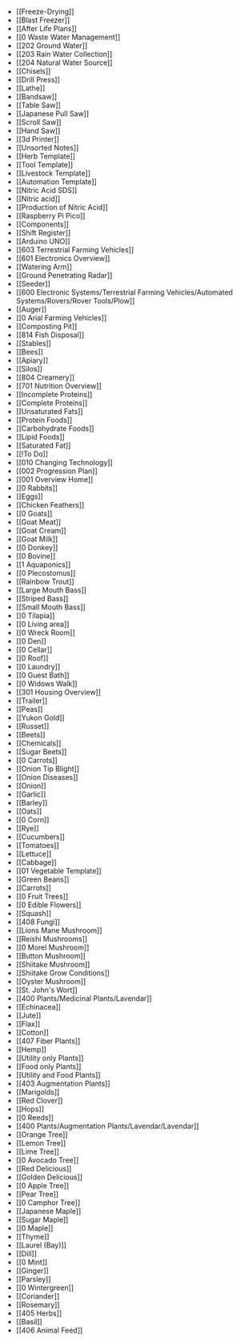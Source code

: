 - [[Freeze-Drying]]
- [[Blast Freezer]]
- [[After Life Plans]]
- [[0 Waste Water Management]]
- [[202 Ground Water]]
- [[203 Rain Water Collection]]
- [[204 Natural Water Source]]
- [[Chisels]]
- [[Drill Press]]
- [[Lathe]]
- [[Bandsaw]]
- [[Table Saw]]
- [[Japanese Pull Saw]]
- [[Scroll Saw]]
- [[Hand Saw]]
- [[3d Printer]]
- [[Unsorted Notes]]
- [[Herb Template]]
- [[Tool Template]]
- [[Livestock Template]]
- [[Automation Template]]
- [[Nitric Acid SDS]]
- [[Nitric acid]]
- [[Production of Nitric Acid]]
- [[Raspberry Pi Pico]]
- [[Components]]
- [[Shift Register]]
- [[Arduino UNO]]
- [[603 Terrestrial Farming Vehicles]]
- [[601 Electronics Overview]]
- [[Watering Arm]]
- [[Ground Penetrating Radar]]
- [[Seeder]]
- [[600 Electronic Systems/Terrestrial Farming Vehicles/Automated Systems/Rovers/Rover Tools/Plow]]
- [[Auger]]
- [[0 Arial Farming Vehicles]]
- [[Composting Pit]]
- [[814 Fish Disposal]]
- [[Stables]]
- [[Bees]]
- [[Apiary]]
- [[Silos]]
- [[804 Creamery]]
- [[701 Nutrition Overview]]
- [[Incomplete Proteins]]
- [[Complete Proteins]]
- [[Unsaturated Fats]]
- [[Protein Foods]]
- [[Carbohydrate Foods]]
- [[Lipid Foods]]
- [[Saturated Fat]]
- [[!To Do]]
- [[010 Changing Technology]]
- [[002 Progression Plan]]
- [[001 Overview Home]]
- [[0 Rabbits]]
- [[Eggs]]
- [[Chicken Feathers]]
- [[0 Goats]]
- [[Goat Meat]]
- [[Goat Cream]]
- [[Goat Milk]]
- [[0 Donkey]]
- [[0 Bovine]]
- [[1 Aquaponics]]
- [[0 Plecostomus]]
- [[Rainbow Trout]]
- [[Large Mouth Bass]]
- [[Striped Bass]]
- [[Small Mouth Bass]]
- [[0 Tilapia]]
- [[0 Living area]]
- [[0 Wreck Room]]
- [[0 Den]]
- [[0 Cellar]]
- [[0 Roof]]
- [[0 Laundry]]
- [[0 Guest Bath]]
- [[0 Widows Walk]]
- [[301 Housing Overview]]
- [[Trailer]]
- [[Peas]]
- [[Yukon Gold]]
- [[Russet]]
- [[Beets]]
- [[Chemicals]]
- [[Sugar Beets]]
- [[0 Carrots]]
- [[Onion Tip Blight]]
- [[Onion Diseases]]
- [[Onion]]
- [[Garlic]]
- [[Barley]]
- [[Oats]]
- [[0 Corn]]
- [[Rye]]
- [[Cucumbers]]
- [[Tomatoes]]
- [[Lettuce]]
- [[Cabbage]]
- [[01 Vegetable Template]]
- [[Green Beans]]
- [[Carrots]]
- [[0 Fruit Trees]]
- [[0 Edible Flowers]]
- [[Squash]]
- [[408 Fungi]]
- [[Lions Mane Mushroom]]
- [[Reishi Mushrooms]]
- [[0 Morel Mushroom]]
- [[Button Mushroom]]
- [[Shiitake Mushroom]]
- [[Shiitake Grow Conditions]]
- [[Oyster Mushroom]]
- [[St. John's Wort]]
- [[400 Plants/Medicinal Plants/Lavendar]]
- [[Echinacea]]
- [[Jute]]
- [[Flax]]
- [[Cotton]]
- [[407 Fiber Plants]]
- [[Hemp]]
- [[Utility only Plants]]
- [[Food only Plants]]
- [[Utility and Food Plants]]
- [[403 Augmentation Plants]]
- [[Marigolds]]
- [[Red Clover]]
- [[Hops]]
- [[0 Reeds]]
- [[400 Plants/Augmentation Plants/Lavendar/Lavendar]]
- [[Orange Tree]]
- [[Lemon Tree]]
- [[Lime Tree]]
- [[0 Avocado Tree]]
- [[Red Delicious]]
- [[Golden Delicious]]
- [[0 Apple Tree]]
- [[Pear Tree]]
- [[0 Camphor Tree]]
- [[Japanese Maple]]
- [[Sugar Maple]]
- [[0 Maple]]
- [[Thyme]]
- [[Laurel (Bay)]]
- [[Dill]]
- [[0 Mint]]
- [[Ginger]]
- [[Parsley]]
- [[0 Wintergreen]]
- [[Coriander]]
- [[Rosemary]]
- [[405 Herbs]]
- [[Basil]]
- [[406 Animal Feed]]
